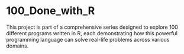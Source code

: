 # 100_Done_with_R
This project is part of a comprehensive series designed to explore 100 different programs written in R, each demonstrating how this powerful programming language can solve real-life problems across various domains.
